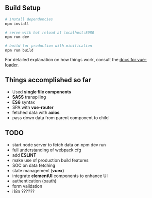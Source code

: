 
## Build Setup

``` bash
# install dependencies
npm install

# serve with hot reload at localhost:8080
npm run dev

# build for production with minification
npm run build
```

For detailed explanation on how things work, consult the [docs for vue-loader](http://vuejs.github.io/vue-loader).


## Things accomplished so far

* Used **single file components**
* **SASS** transpiling
* **ES6** syntax
* SPA with **vue-router**
* fetched data with **axios**
* pass down data from parent component to child

## TODO

* start node server to fetch data on npm dev run
* full understanding of webpack cfg
* add **ESLINT**
* make use of production build features
* SOC on data fetching
* state management (**vuex**)
* integrate **elementUI** components to enhance UI
* authentication (oauth)
* form validation
* i18n ??????
